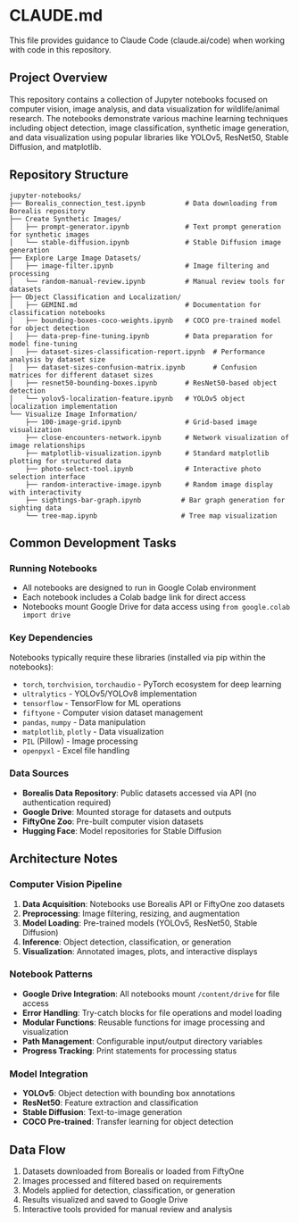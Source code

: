 # CLAUDE.md

This file provides guidance to Claude Code (claude.ai/code) when working with code in this repository.

## Project Overview

This repository contains a collection of Jupyter notebooks focused on computer vision, image analysis, and data visualization for wildlife/animal research. The notebooks demonstrate various machine learning techniques including object detection, image classification, synthetic image generation, and data visualization using popular libraries like YOLOv5, ResNet50, Stable Diffusion, and matplotlib.

## Repository Structure

```
jupyter-notebooks/
├── Borealis_connection_test.ipynb          # Data downloading from Borealis repository
├── Create Synthetic Images/
│   ├── prompt-generator.ipynb              # Text prompt generation for synthetic images
│   └── stable-diffusion.ipynb              # Stable Diffusion image generation
├── Explore Large Image Datasets/
│   ├── image-filter.ipynb                  # Image filtering and processing
│   └── random-manual-review.ipynb          # Manual review tools for datasets
├── Object Classification and Localization/
│   ├── GEMINI.md                           # Documentation for classification notebooks
│   ├── bounding-boxes-coco-weights.ipynb   # COCO pre-trained model for object detection
│   ├── data-prep-fine-tuning.ipynb         # Data preparation for model fine-tuning
│   ├── dataset-sizes-classification-report.ipynb  # Performance analysis by dataset size
│   ├── dataset-sizes-confusion-matrix.ipynb       # Confusion matrices for different dataset sizes
│   ├── resnet50-bounding-boxes.ipynb       # ResNet50-based object detection
│   └── yolov5-localization-feature.ipynb   # YOLOv5 object localization implementation
└── Visualize Image Information/
    ├── 100-image-grid.ipynb                # Grid-based image visualization
    ├── close-encounters-network.ipynb      # Network visualization of image relationships
    ├── matplotlib-visualization.ipynb      # Standard matplotlib plotting for structured data
    ├── photo-select-tool.ipynb             # Interactive photo selection interface
    ├── random-interactive-image.ipynb      # Random image display with interactivity
    ├── sightings-bar-graph.ipynb          # Bar graph generation for sighting data
    └── tree-map.ipynb                     # Tree map visualization
```

## Common Development Tasks

### Running Notebooks
- All notebooks are designed to run in Google Colab environment
- Each notebook includes a Colab badge link for direct access
- Notebooks mount Google Drive for data access using `from google.colab import drive`

### Key Dependencies
Notebooks typically require these libraries (installed via pip within the notebooks):
- `torch`, `torchvision`, `torchaudio` - PyTorch ecosystem for deep learning
- `ultralytics` - YOLOv5/YOLOv8 implementation
- `tensorflow` - TensorFlow for ML operations
- `fiftyone` - Computer vision dataset management
- `pandas`, `numpy` - Data manipulation
- `matplotlib`, `plotly` - Data visualization
- `PIL` (Pillow) - Image processing
- `openpyxl` - Excel file handling

### Data Sources
- **Borealis Data Repository**: Public datasets accessed via API (no authentication required)
- **Google Drive**: Mounted storage for datasets and outputs
- **FiftyOne Zoo**: Pre-built computer vision datasets
- **Hugging Face**: Model repositories for Stable Diffusion

## Architecture Notes

### Computer Vision Pipeline
1. **Data Acquisition**: Notebooks use Borealis API or FiftyOne zoo datasets
2. **Preprocessing**: Image filtering, resizing, and augmentation
3. **Model Loading**: Pre-trained models (YOLOv5, ResNet50, Stable Diffusion)
4. **Inference**: Object detection, classification, or generation
5. **Visualization**: Annotated images, plots, and interactive displays

### Notebook Patterns
- **Google Drive Integration**: All notebooks mount `/content/drive` for file access
- **Error Handling**: Try-catch blocks for file operations and model loading
- **Modular Functions**: Reusable functions for image processing and visualization
- **Path Management**: Configurable input/output directory variables
- **Progress Tracking**: Print statements for processing status

### Model Integration
- **YOLOv5**: Object detection with bounding box annotations
- **ResNet50**: Feature extraction and classification
- **Stable Diffusion**: Text-to-image generation
- **COCO Pre-trained**: Transfer learning for object detection

## Data Flow
1. Datasets downloaded from Borealis or loaded from FiftyOne
2. Images processed and filtered based on requirements
3. Models applied for detection, classification, or generation
4. Results visualized and saved to Google Drive
5. Interactive tools provided for manual review and analysis